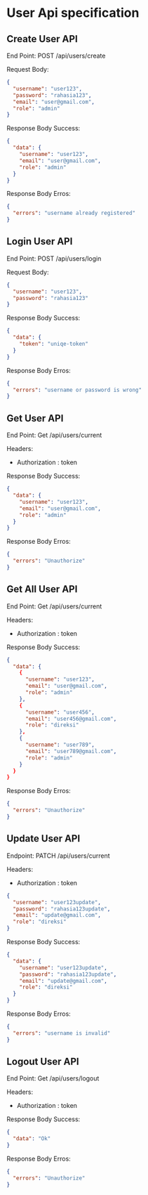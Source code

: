 # User Api specification

## Create User API

End Point: POST /api/users/create

Request Body:

```json
{
  "username": "user123",
  "password": "rahasia123",
  "email": "user@gmail.com",
  "role": "admin"
}
```

Response Body Success:

```json
{
  "data": {
    "username": "user123",
    "email": "user@gmail.com",
    "role": "admin"
  }
}
```

Response Body Erros:

```json
{
  "errors": "username already registered"
}
```

## Login User API

End Point: POST /api/users/login

Request Body:

```json
{
  "username": "user123",
  "password": "rahasia123"
}
```

Response Body Success:

```json
{
  "data": {
    "token": "uniqe-token"
  }
}
```

Response Body Erros:

```json
{
  "errors": "username or password is wrong"
}
```

## Get User API

End Point: Get /api/users/current

Headers:

- Authorization : token

Response Body Success:

```json
{
  "data": {
    "username": "user123",
    "email": "user@gmail.com",
    "role": "admin"
  }
}
```

Response Body Erros:

```json
{
  "errors": "Unauthorize"
}
```

## Get All User API

End Point: Get /api/users/current

Headers:

- Authorization : token

Response Body Success:

```json
{
  "data": {
    {
      "username": "user123",
      "email": "user@gmail.com",
      "role": "admin"
    },
    {
      "username": "user456",
      "email": "user456@gmail.com",
      "role": "direksi"
    },
    {
      "username": "user789",
      "email": "user789@gmail.com",
      "role": "admin"
    }
  }
}
```

Response Body Erros:

```json
{
  "errors": "Unauthorize"
}
```

## Update User API

Endpoint: PATCH /api/users/current

Headers:

- Authorization : token

```json
{
  "username": "user123update",
  "password": "rahasia123update",
  "email": "update@gmail.com",
  "role": "direksi"
}
```

Response Body Success:

```json
{
  "data": {
    "username": "user123update",
    "password": "rahasia123update",
    "email": "update@gmail.com",
    "role": "direksi"
  }
}
```

Response Body Erros:

```json
{
  "errors": "username is invalid"
}
```

## Logout User API

End Point: Get /api/users/logout

Headers:

- Authorization : token

Response Body Success:

```json
{
  "data": "Ok"
}
```

Response Body Erros:

```json
{
  "errors": "Unauthorize"
}
```
